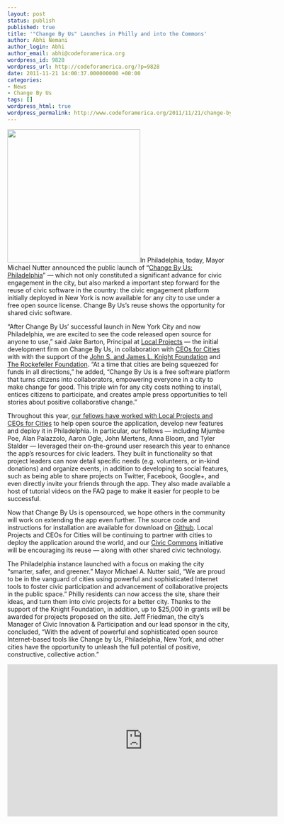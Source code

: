 ```yaml
---
layout: post
status: publish
published: true
title: '"Change By Us" Launches in Philly and into the Commons'
author: Abhi Nemani
author_login: Abhi
author_email: abhi@codeforamerica.org
wordpress_id: 9828
wordpress_url: http://codeforamerica.org/?p=9828
date: 2011-11-21 14:00:37.000000000 +00:00
categories:
- News
- Change By Us
tags: []
wordpress_html: true
wordpress_permalink: http://www.codeforamerica.org/2011/11/21/change-by-us-launches-in-philly-and-into-the-commons/
---
```


<p><a href="http://codeforamerica.org/wp-content/uploads/2011/11/cbu-philly.jpg"><img alt="" class="alignright size-full wp-image-9853" src="http://codeforamerica.org/wp-content/uploads/2011/11/cbu-philly.jpg" title="cbu-philly" width="300"/></a>In Philadelphia, today, Mayor Michael Nutter announced the public launch of “<a href="http://philly.changeby.us/">Change By Us: Philadelphia</a>” — which not only constituted a significant advance for civic engagement in the city, but also marked a important step forward for the reuse of civic software in the country: the civic engagement platform initially deployed in New York is now available for any city to use under a free open source license. Change By Us’s reuse shows the opportunity for shared civic software.</p>
<p>“After Change By Us’ successful launch in New York City and now Philadelphia, we are excited to see the code released open source for anyone to use,” said Jake Barton, Principal at <a href="http://localprojects.net/">Local Projects</a> — the initial development firm on Change By Us, in collaboration with <a href="http://ceosforcities.org">CEOs for Cities</a> with with the support of the <a href="http://knightfoundation.org">John S. and James L. Knight Foundation</a> and <a href="http://www.rockefellerfoundation.org/">The Rockefeller Foundation</a>. “At a time that cities are being squeezed for funds in all directions,” he added, “Change By Us is a free software platform that turns citizens into collaborators, empowering everyone in a city to make change for good. This triple win for any city costs nothing to install, entices citizens to participate, and creates ample press opportunities to tell stories about positive collaborative change.”</p>
<p>Throughout this year, <a href="http://codeforamerica.org/2011/09/01/change-by-us/">our fellows have worked with Local Projects and CEOs for Cities</a> to help open source the application, develop new features and deploy it in Philadelphia. In particular, our fellows — including Mjumbe Poe, Alan Palazzolo, Aaron Ogle, John Mertens, Anna Bloom, and Tyler Stalder — leveraged their on-the-ground user research this year to enhance the app’s resources for civic leaders. They built in functionality so that project leaders can now detail specific needs (e.g. volunteers, or in-kind donations) and organize events, in addition to developing to social features, such as being able to share projects on Twitter, Facebook, Google+, and even directly invite your friends through the app. They also made available a host of tutorial videos on the FAQ page to make it easier for people to be successful.</p>
<p>Now that Change By Us is opensourced, we hope others in the community will work on extending the app even further. The source code and instructions for installation are available for download on <a href="https://github.com/localprojects/Change-By-Us">Github</a>. Local Projects and CEOs for Cities will be continuing to partner with cities to deploy the application around the world, and our <a href="http://civiccommons.org">Civic Commons</a> initiative will be encouraging its reuse — along with other shared civic technology.</p>
<p>The Philadelphia instance launched with a focus on making the city “smarter, safer, and greener.” Mayor Michael A. Nutter said, “We are proud to be in the vanguard of cities using powerful and sophisticated Internet tools to foster civic participation and advancement of collaborative projects in the public space.” Philly residents can now access the site, share their ideas, and turn them into civic projects for a better city. Thanks to the support of the Knight Foundation, in addition, up to $25,000 in grants will be awarded for projects proposed on the site. Jeff Friedman, the city’s Manager of Civic Innovation &amp; Participation and our lead sponsor in the city, concluded, “With the advent of powerful and sophisticated open source Internet-based tools like Change by Us, Philadelphia, New York, and other cities have the opportunity to unleash the full potential of positive, constructive, collective action.”</p>
<p><iframe frameborder="0" height="343" src="http://player.vimeo.com/video/32336385?title=0&amp;byline=0&amp;portrait=0" width="610"></iframe></p>
